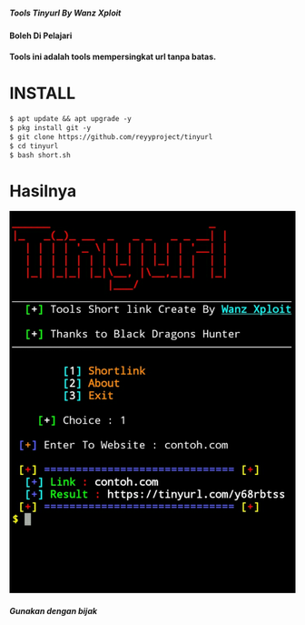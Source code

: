 ##### Tools Tinyurl By Wanz Xploit
#### Boleh Di Pelajari

#### Tools ini adalah tools mempersingkat url tanpa batas.

# INSTALL
```
$ apt update && apt upgrade -y
$ pkg install git -y
$ git clone https://github.com/reyyproject/tinyurl
$ cd tinyurl
$ bash short.sh
```

# Hasilnya

![img](https://github.com/reyyproject/tinyurl/blob/main/tinyurl.jpg)



##### Gunakan dengan bijak
